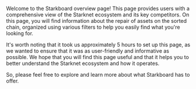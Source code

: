 Welcome to the Starkboard overview page! This page provides users with a comprehensive view of the Starknet ecosystem and its key competitors.
On this page, you will find information about the repair of assets on the sorted chain, organized using various filters to help you easily 
find what you're looking for. 

It's worth noting that it took us approximately 5 hours to set up this page, as we wanted to ensure that it 
was as user-friendly and informative as possible. We hope that you will find this page useful and that it helps you to better understand the
Starknet ecosystem and how it operates. 

So, please feel free to explore and learn more about what Starkboard has to offer.
